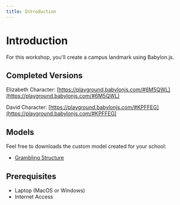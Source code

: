```yaml
---
title: Introduction
---
```


# Introduction

For this workshop, you'll create a campus landmark using Babylon.js.

## Completed Versions

Elizabeth Character: [https://playground.babylonjs.com/#6M5QWL](https://playground.babylonjs.com/#6M5QWL)

David Character: [https://playground.babylonjs.com/#KPFFEG](https://playground.babylonjs.com/#KPFFEG)

## Models

Feel free to downloads the custom model created for your school: 

- [Grambling Structure](https://www.dropbox.com/s/kxs2k36f8im6yvf/grambling.glb?dl=0)

## Prerequisites

- Laptop (MacOS or Windows)
- Internet Access